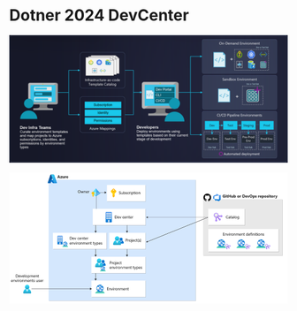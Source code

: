 # Dotner 2024 DevCenter

![Azure Deployment Environment](/docs/images/azure-deployment-environments.png)

![Azure DevCenter Architecture](/docs/images/azure-devcentet-architecture.png)

